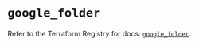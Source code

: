 # `google_folder`

Refer to the Terraform Registry for docs: [`google_folder`](https://registry.terraform.io/providers/hashicorp/google-beta/6.6.0/docs/resources/google_folder).
